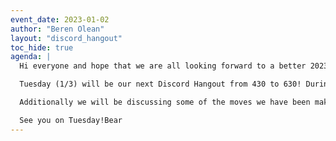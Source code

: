 ```yaml
---
event_date: 2023-01-02
author: "Beren Olean"
layout: "discord_hangout"
toc_hide: true
agenda: |
  Hi everyone and hope that we are all looking forward to a better 2023!

  Tuesday (1/3) will be our next Discord Hangout from 430 to 630! During this hangout we will discuss character backgrounds, skills to base backgrounds on, and projects for creative folks to feel close to the world. 

  Additionally we will be discussing some of the moves we have been making such as costuming, websites, and everything in between. If anyone has specific questions regarding these points, feel free to ask. Ideally we hope to do more on discord and our own website than what we currently do here, but it is a work in progress. 

  See you on Tuesday!Bear
---
```




